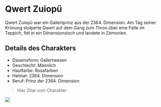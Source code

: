 # Qwert Zuiopü
Qwert Zuiopü war ein Gallertprinz aus der 2364. Dimension. Am Tag seiner Krönung stolperte Qwert auf dem Gang zum Thron über eine Falte im Teppich, fiel in ein Dimensionsloch und landete in Zamonien.

## Details des Charakters

* Daseinsform: Gallertwesen
* Geschlecht: Männlich
* Hautfarbe: Rosafarben
* Heimat: 2364. Dimension
* Beruf: Prinz der 2364. Dimension

> Hier Zitat vom Charakter

<img src="https://vignette.wikia.nocookie.net/zamonien/images/f/f7/Qwert_Zuiop%C3%BC.jpg/revision/latest/scale-to-width-down/350?cb=20180204142438&path-prefix=de"/>
